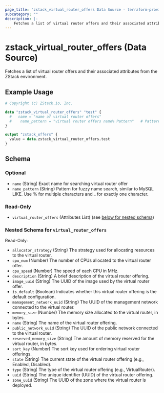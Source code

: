 ```yaml
---
page_title: "zstack_virtual_router_offers Data Source - terraform-provider-zstack"
subcategory: ""
description: |-
    Fetches a list of virtual router offers and their associated attributes from the ZStack environment.
---
```


# zstack_virtual_router_offers (Data Source)

Fetches a list of virtual router offers and their associated attributes from the ZStack environment.

## Example Usage

```terraform
# Copyright (c) ZStack.io, Inc.

data "zstack_virtual_router_offers" "test" {
  #   name = "name of virtual router offers"
  #    name_pattern = "virtual router offers name% Pattern"   # Pattern for fuzzy name search, similar to MySQL LIKE. Use % for multiple characters and _ for exactly one character.
}

output "zstack_offers" {
  value = data.zstack_virtual_router_offers.test
}
```

<!-- schema generated by tfplugindocs -->
## Schema

### Optional

- `name` (String) Exact name for searching virtual router offer
- `name_pattern` (String) Pattern for fuzzy name search, similar to MySQL LIKE. Use % for multiple characters and _ for exactly one character.

### Read-Only

- `virtual_router_offers` (Attributes List) (see [below for nested schema](#nestedatt--virtual_router_offers))

<a id="nestedatt--virtual_router_offers"></a>
### Nested Schema for `virtual_router_offers`

Read-Only:

- `allocator_strategy` (String) The strategy used for allocating resources to the virtual router.
- `cpu_num` (Number) The number of CPUs allocated to the virtual router offer.
- `cpu_speed` (Number) The speed of each CPU in MHz.
- `description` (String) A brief description of the virtual router offering.
- `image_uuid` (String) The UUID of the image used by the virtual router offer.
- `is_default` (Boolean) Indicates whether this virtual router offering is the default configuration.
- `management_network_uuid` (String) The UUID of the management network connected to the virtual router.
- `memory_size` (Number) The memory size allocated to the virtual router, in bytes.
- `name` (String) The name of the virtual router offering.
- `public_network_uuid` (String) The UUID of the public network connected to the virtual router.
- `reserved_memory_size` (String) The amount of memory reserved for the virtual router, in bytes.
- `sort_key` (Number) The sort key used for ordering virtual router offerings.
- `state` (String) The current state of the virtual router offering (e.g., Enabled, Disabled).
- `type` (String) The type of the virtual router offering (e.g., VirtualRouter).
- `uuid` (String) The unique identifier (UUID) of the virtual router offering.
- `zone_uuid` (String) The UUID of the zone where the virtual router is deployed.



